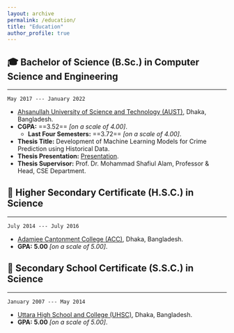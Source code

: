 ```yaml
---
layout: archive
permalink: /education/
title: "Education"
author_profile: true
---
```


## 🎓 Bachelor of Science (B.Sc.) in Computer Science and Engineering

___

`May 2017 --- January 2022`
* [Ahsanullah University of Science and Technology (AUST)](https://www.aust.edu/), Dhaka, Bangladesh.
* **CGPA:** ==3.52== _[on a scale of 4.00]_.
    * **Last Four Semesters:** ==3.72== _[on a scale of 4.00]_.
* **Thesis Title:** Development of Machine Learning Models for Crime Prediction using Historical Data.
* **Thesis Presentation:** [Presentation](https://abuubaida.github.io/education/).
* **Thesis Supervisor:** Prof. Dr. Mohammad Shafiul Alam, Professor & Head, CSE Department.


## 🏫 Higher Secondary Certificate (H.S.C.) in Science

___

`July 2014 --- July 2016`
* [Adamjee Cantonment College (ACC)](http://mail.acc.edu.bd/), Dhaka, Bangladesh.
* **GPA:** **5.00** _[on a scale of 5.00]_.


## 🏫 Secondary School Certificate (S.S.C.) in Science

___

`January 2007 --- May 2014`
* [Uttara High School and College (UHSC)](http://uhscdhaka.edu.bd/), Dhaka, Bangladesh.
* **GPA:** **5.00** _[on a scale of 5.00]_.
